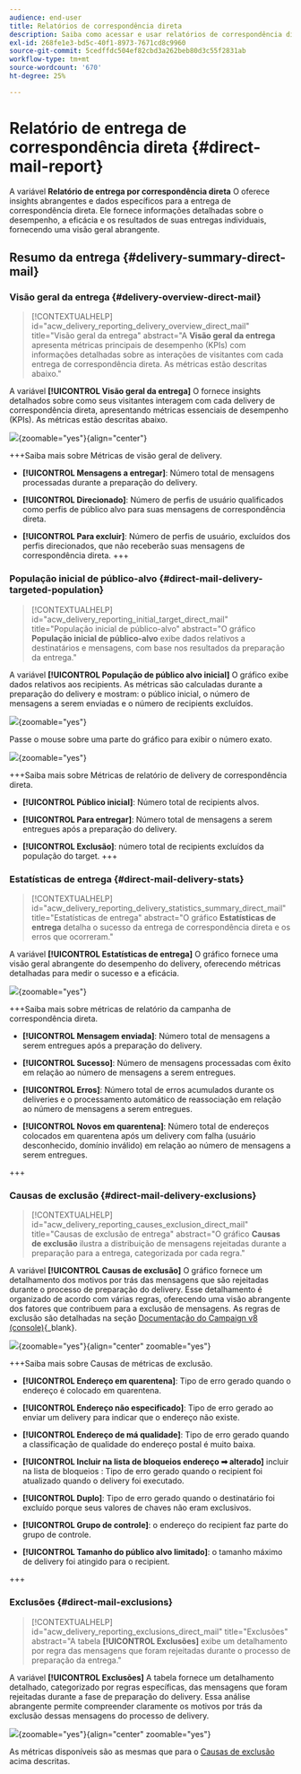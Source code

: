 ```yaml
---
audience: end-user
title: Relatórios de correspondência direta
description: Saiba como acessar e usar relatórios de correspondência direta
exl-id: 268fe1e3-bd5c-40f1-8973-7671cd8c9960
source-git-commit: 5cedffdc504ef82cbd3a262beb80d3c55f2831ab
workflow-type: tm+mt
source-wordcount: '670'
ht-degree: 25%

---
```


# Relatório de entrega de correspondência direta {#direct-mail-report}

A variável **Relatório de entrega por correspondência direta** O oferece insights abrangentes e dados específicos para a entrega de correspondência direta. Ele fornece informações detalhadas sobre o desempenho, a eficácia e os resultados de suas entregas individuais, fornecendo uma visão geral abrangente.

## Resumo da entrega {#delivery-summary-direct-mail}

### Visão geral da entrega {#delivery-overview-direct-mail}

>[!CONTEXTUALHELP]
>id="acw_delivery_reporting_delivery_overview_direct_mail"
>title="Visão geral da entrega"
>abstract="A **Visão geral da entrega** apresenta métricas principais de desempenho (KPIs) com informações detalhadas sobre as interações de visitantes com cada entrega de correspondência direta. As métricas estão descritas abaixo."

A variável **[!UICONTROL Visão geral da entrega]** O fornece insights detalhados sobre como seus visitantes interagem com cada delivery de correspondência direta, apresentando métricas essenciais de desempenho (KPIs).  As métricas estão descritas abaixo.

![](assets/direct-overview.png){zoomable=&quot;yes&quot;}{align="center"}

+++Saiba mais sobre Métricas de visão geral de delivery.

* **[!UICONTROL Mensagens a entregar]**: Número total de mensagens processadas durante a preparação do delivery.

* **[!UICONTROL Direcionado]**: Número de perfis de usuário qualificados como perfis de público alvo para suas mensagens de correspondência direta.

* **[!UICONTROL Para excluir]**: Número de perfis de usuário, excluídos dos perfis direcionados, que não receberão suas mensagens de correspondência direta.
+++

### População inicial de público-alvo {#direct-mail-delivery-targeted-population}

>[!CONTEXTUALHELP]
>id="acw_delivery_reporting_initial_target_direct_mail"
>title="População inicial de público-alvo"
>abstract="O gráfico **População inicial de público-alvo** exibe dados relativos a destinatários e mensagens, com base nos resultados da preparação da entrega."

A variável **[!UICONTROL População de público alvo inicial]** O gráfico exibe dados relativos aos recipients. As métricas são calculadas durante a preparação do delivery e mostram: o público inicial, o número de mensagens a serem enviadas e o número de recipients excluídos.

![](assets/direct-mail-delivery-targeted-population.png){zoomable=&quot;yes&quot;}

Passe o mouse sobre uma parte do gráfico para exibir o número exato.

![](assets/direct-mail-delivery-targeted-population_2.png){zoomable=&quot;yes&quot;}

+++Saiba mais sobre Métricas de relatório de delivery de correspondência direta.

* **[!UICONTROL Público inicial]**: Número total de recipients alvos.

* **[!UICONTROL Para entregar]**: Número total de mensagens a serem entregues após a preparação do delivery.

* **[!UICONTROL Exclusão]**: número total de recipients excluídos da população do target.
+++

### Estatísticas de entrega {#direct-mail-delivery-stats}

>[!CONTEXTUALHELP]
>id="acw_delivery_reporting_delivery_statistics_summary_direct_mail"
>title="Estatísticas de entrega"
>abstract="O gráfico **Estatísticas de entrega** detalha o sucesso da entrega de correspondência direta e os erros que ocorreram."

A variável **[!UICONTROL Estatísticas de entrega]** O gráfico fornece uma visão geral abrangente do desempenho do delivery, oferecendo métricas detalhadas para medir o sucesso e a eficácia.

![](assets/direct-mail-delivery-stats.png){zoomable=&quot;yes&quot;}

+++Saiba mais sobre métricas de relatório da campanha de correspondência direta.

* **[!UICONTROL Mensagem enviada]**: Número total de mensagens a serem entregues após a preparação do delivery.

* **[!UICONTROL Sucesso]**: Número de mensagens processadas com êxito em relação ao número de mensagens a serem entregues.

* **[!UICONTROL Erros]**: Número total de erros acumulados durante os deliveries e o processamento automático de reassociação em relação ao número de mensagens a serem entregues.

* **[!UICONTROL Novos em quarentena]**: Número total de endereços colocados em quarentena após um delivery com falha (usuário desconhecido, domínio inválido) em relação ao número de mensagens a serem entregues.

+++

### Causas de exclusão {#direct-mail-delivery-exclusions}

>[!CONTEXTUALHELP]
>id="acw_delivery_reporting_causes_exclusion_direct_mail"
>title="Causas de exclusão de entrega"
>abstract="O gráfico **Causas de exclusão** ilustra a distribuição de mensagens rejeitadas durante a preparação para a entrega, categorizada por cada regra."

A variável **[!UICONTROL Causas de exclusão]** O gráfico fornece um detalhamento dos motivos por trás das mensagens que são rejeitadas durante o processo de preparação do delivery. Esse detalhamento é organizado de acordo com várias regras, oferecendo uma visão abrangente dos fatores que contribuem para a exclusão de mensagens. As regras de exclusão são detalhadas na seção [Documentação do Campaign v8 (console)](https://experienceleague.adobe.com/docs/campaign/campaign-v8/send/failures/delivery-failures.html#email-error-types){_blank}.

![](assets/direct-mail-delivery-exclusions.png){zoomable=&quot;yes&quot;}{align="center" zoomable="yes"}

+++Saiba mais sobre Causas de métricas de exclusão.

* **[!UICONTROL Endereço em quarentena]**: Tipo de erro gerado quando o endereço é colocado em quarentena.

* **[!UICONTROL Endereço não especificado]**: Tipo de erro gerado ao enviar um delivery para indicar que o endereço não existe.

* **[!UICONTROL Endereço de má qualidade]**: Tipo de erro gerado quando a classificação de qualidade do endereço postal é muito baixa.

* **[!UICONTROL Incluir na lista de bloqueios endereço ➡ alterado]** incluir na lista de bloqueios : Tipo de erro gerado quando o recipient foi atualizado quando o delivery foi executado.

* **[!UICONTROL Duplo]**: Tipo de erro gerado quando o destinatário foi excluído porque seus valores de chaves não eram exclusivos.

* **[!UICONTROL Grupo de controle]**: o endereço do recipient faz parte do grupo de controle.

* **[!UICONTROL Tamanho do público alvo limitado]**: o tamanho máximo de delivery foi atingido para o recipient.

+++

### Exclusões {#direct-mail-exclusions}

>[!CONTEXTUALHELP]
>id="acw_delivery_reporting_exclusions_direct_mail"
>title="Exclusões"
>abstract="A tabela **[!UICONTROL Exclusões]** exibe um detalhamento por regra das mensagens que foram rejeitadas durante o processo de preparação da entrega."

A variável **[!UICONTROL Exclusões]** A tabela fornece um detalhamento detalhado, categorizado por regras específicas, das mensagens que foram rejeitadas durante a fase de preparação do delivery. Essa análise abrangente permite compreender claramente os motivos por trás da exclusão dessas mensagens do processo de delivery.

![](assets/direct-mail-exclusions.png){zoomable=&quot;yes&quot;}{align="center" zoomable="yes"}

As métricas disponíveis são as mesmas que para o [Causas de exclusão](#direct-mail-delivery-exclusions) acima descritas.
